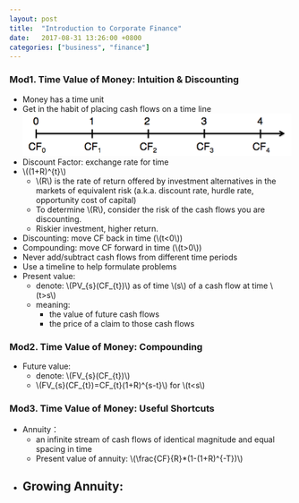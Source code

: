 ```yaml
---
layout: post
title:  "Introduction to Corporate Finance"
date:   2017-08-31 13:26:00 +0800
categories: ["business", "finance"]
---
```


### Mod1. Time Value of Money: Intuition & Discounting
+ Money has a time unit
+ Get in the habit of placing cash flows on a time line
![Timeline](/images/finance_mod1_1.png)
+ Discount Factor: exchange rate for time
+ \\((1+R)^{t}\\)
  -  \\(R\\) is the rate of return offered by investment alternatives in the markets of equivalent risk (a.k.a. discount rate, hurdle rate, opportunity cost of capital)
  - To determine \\(R\\), consider the risk of the cash flows you are discounting.
  - Riskier investment, higher return.
+ Discounting: move CF back in time (\\(t<0\\))
+ Compounding: move CF forward in time (\\(t>0\\))
+ Never add/subtract cash flows from different time periods
+ Use a timeline to help formulate problems
+ Present value:
  - denote: \\(PV_{s}(CF_{t})\\) as of time \\(s\\) of a cash flow at time \\(t>s\\)
  - meaning:
    + the value of future cash flows
    + the price of a claim to those cash flows

### Mod2. Time Value of Money: Compounding
+ Future value:
  - denote: \\(FV_{s}(CF_{t})\\)
  - \\(FV_{s}(CF_{t})=CF_{t}(1+R)^{s-t}\\) for \\(t<s\\)

### Mod3. Time Value of Money: Useful Shortcuts
+ Annuity：
  - an infinite stream of cash flows of identical magnitude and equal spacing in time
  - Present value of annuity: \\(\frac{CF}{R}*(1-(1+R)^{-T})\\)
+ Growing Annuity:
  -

